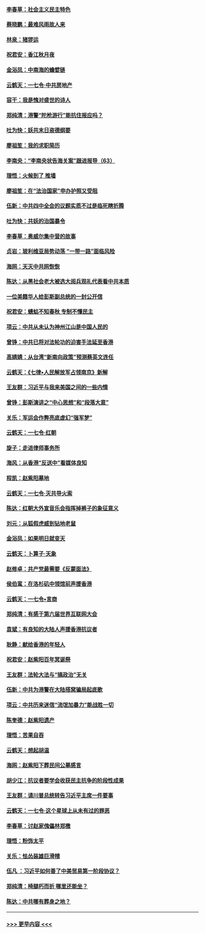 #### [李春草：社会主义民主特色](../pages/nsc993/n11634657.md?t=11060122) 
#### [蔡晓鹏：最难风雨故人来](../pages/nsc993/n11633145.md?t=11060122) 
#### [林泉：猪猡运](../pages/nsc993/n11631469.md?t=11060122) 
#### [祝君安：香江秋月夜](../pages/nsc993/n11631440.md?t=11060122) 
#### [金浴凤：中南海的蟾嬖链](../pages/nsc993/n11631290.md?t=11060122) 
#### [云鹤天：一七令·中共房地产](../pages/nsc993/n11630084.md?t=11060122) 
#### [容干：我是愧对盛世的诗人](../pages/nsc993/n11630059.md?t=11060122) 
#### [郑纯清：港警“陀枪游行”能抗住报应吗？](../pages/nsc993/n11629999.md?t=11060122) 
#### [吐为快：妖共末日盗德纲要](../pages/nsc993/n11628610.md?t=11060122) 
#### [廖祖笙：我的求职简历](../pages/nsc993/n11628492.md?t=11060122) 
#### [李南央：“李南央状告海关案”跟进报导（63）](../pages/nsc993/n11627039.md?t=11060122) 
#### [理悟：火候到了 推墙](../pages/nsc993/n11626917.md?t=11060122) 
#### [廖祖笙：在“法治国家”申办护照又受阻](../pages/nsc993/n11626500.md?t=11060122) 
#### [伍新：中共四中全会的议题实质不过是临死瞎折腾](../pages/nsc993/n11621774.md?t=11060122) 
#### [吐为快：共妖的治国暴令](../pages/nsc993/n11621401.md?t=11060122) 
#### [李春草：奥威尔集中营的故事](../pages/nsc993/n11621373.md?t=11060122) 
#### [贞岩：玻利维亚局势动荡 “一带一路”面临风险](../pages/nsc993/n11619480.md?t=11060122) 
#### [海网：天灭中共网恢恢](../pages/nsc993/n11618261.md?t=11060122) 
#### [陈达：从黑社会老大被选大阅兵观礼代表看中共本质](../pages/nsc993/n11618229.md?t=11060122) 
#### [一位美籍华人给彭斯副总统的一封公开信](../pages/nsc993/n11616906.md?t=11060122) 
#### [祝君安：蟪蛄不知春秋  专制不懂民主](../pages/nsc993/n11616882.md?t=11060122) 
#### [项云：中共从未认为神州江山是中国人民的](../pages/nsc993/n11616763.md?t=11060122) 
#### [曾铮：中共已将对法轮功的迫害手法延至香港](../pages/nsc993/n11616561.md?t=11060122) 
#### [高婧婧：从台湾“新南向政策”预测蔡英文连任](../pages/nsc993/n11616518.md?t=11060122) 
#### [云鹤天：《七律▪人民解放军占领南京》新解](../pages/nsc993/n11616490.md?t=11060122) 
#### [王友群：习近平与我来美国之间的一些内情](../pages/nsc993/n11615052.md?t=11060122) 
#### [曾铮：彭斯演讲之“中心思想”和“段落大意”](../pages/nsc993/n11615020.md?t=11060122) 
#### [关乐：军运会作弊亮底虚幻“强军梦”](../pages/nsc993/n11615008.md?t=11060122) 
#### [云鹤天：一七令‧红朝](../pages/nsc993/n11615000.md?t=11060122) 
#### [旋子：走进律师事务所](../pages/nsc993/n11614894.md?t=11060122) 
#### [海风：从香港“反送中”看媒体良知](../pages/nsc993/n11614480.md?t=11060122) 
#### [程凯：赵紫阳墓地](../pages/nsc993/n11614464.md?t=11060122) 
#### [云鹤天：一七令‧灭共导火索](../pages/nsc993/n11613471.md?t=11060122) 
#### [陈达：红朝大外宣音乐会指挥掉裤子的象征意义](../pages/nsc993/n11613456.md?t=11060122) 
#### [刘元：从狐假虎威到钻地老鼠](../pages/nsc993/n11612832.md?t=11060122) 
#### [金浴凤：如果明日就变天](../pages/nsc993/n11611135.md?t=11060122) 
#### [云鹤天：卜算子‧天象](../pages/nsc993/n11609023.md?t=11060122) 
#### [赵修卓：共产党最需要《反蒙面法》](../pages/nsc993/n11608006.md?t=11060122) 
#### [侯伯鸾：在洛杉矶中领馆前声援香港](../pages/nsc993/n11607802.md?t=11060122) 
#### [云鹤天：一七令•言商](../pages/nsc993/n11606248.md?t=11060122) 
#### [郑纯清：有感于第六届世界互联网大会](../pages/nsc993/n11604718.md?t=11060122) 
#### [袁斌：有良知的大陆人声援香港抗议者](../pages/nsc993/n11603673.md?t=11060122) 
#### [耿静：献给香港的年轻人](../pages/nsc993/n11602462.md?t=11060122) 
#### [祝君安：赵紫阳百年冥诞祭](../pages/nsc993/n11601386.md?t=11060122) 
#### [王友群：法轮大法与“搞政治”无关](../pages/nsc993/n11601658.md?t=11060122) 
#### [伍新：中共为港警在大陆搭窝骗局起底歌](../pages/nsc993/n11601536.md?t=11060122) 
#### [项云：中共历来迷信“流氓加暴力”能战胜一切](../pages/nsc993/n11601496.md?t=11060122) 
#### [陈奎德：赵紫阳遗产](../pages/nsc993/n11601444.md?t=11060122) 
#### [理悟：苦果自吞](../pages/nsc993/n11601385.md?t=11060122) 
#### [云鹤天：想起胡温](../pages/nsc993/n11600033.md?t=11060122) 
#### [海网：赵紫阳下葬民间公墓感言](../pages/nsc993/n11600021.md?t=11060122) 
#### [胡少江：抗议者要学会收获民主抗争的阶段性成果](../pages/nsc993/n11599626.md?t=11060122) 
#### [王友群：请川普总统转告习近平主席一件要事](../pages/nsc993/n11599533.md?t=11060122) 
#### [云鹤天：一七令‧这个星球上从未有过的罪恶](../pages/nsc993/n11598881.md?t=11060122) 
#### [李春草：讨赵家傀儡林郑檄](../pages/nsc993/n11598789.md?t=11060122) 
#### [理悟：粉饰太平](../pages/nsc993/n11598776.md?t=11060122) 
#### [关乐：怯怂装雄巨滑稽](../pages/nsc993/n11598767.md?t=11060122) 
#### [伍凡 ：习近平如何善了中美贸易第一阶段协议？](../pages/nsc993/n11596305.md?t=11060122) 
#### [郑纯清：椅腿朽而折 哪里还能坐？](../pages/nsc993/n11596273.md?t=11060122) 
#### [陈达：中共哪有葬身之地？](../pages/nsc993/n11596253.md?t=11060122) 

----
#### [ >>> 更早内容 <<< ](../indexes/nsc993-earlier.md)
